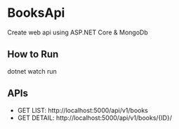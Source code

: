 # BooksApi
Create web api using ASP.NET Core & MongoDb

## How to Run
dotnet watch run

## APIs
- GET LIST: http://localhost:5000/api/v1/books
- GET DETAIL: http://localhost:5000/api/v1/books/{ID}/
